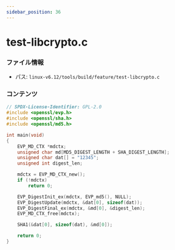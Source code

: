 ```yaml
---
sidebar_position: 36
---
```

# test-libcrypto.c

### ファイル情報

- パス: `linux-v6.12/tools/build/feature/test-libcrypto.c`

### コンテンツ

```c
// SPDX-License-Identifier: GPL-2.0
#include <openssl/evp.h>
#include <openssl/sha.h>
#include <openssl/md5.h>

int main(void)
{
	EVP_MD_CTX *mdctx;
	unsigned char md[MD5_DIGEST_LENGTH + SHA_DIGEST_LENGTH];
	unsigned char dat[] = "12345";
	unsigned int digest_len;

	mdctx = EVP_MD_CTX_new();
	if (!mdctx)
		return 0;

	EVP_DigestInit_ex(mdctx, EVP_md5(), NULL);
	EVP_DigestUpdate(mdctx, &dat[0], sizeof(dat));
	EVP_DigestFinal_ex(mdctx, &md[0], &digest_len);
	EVP_MD_CTX_free(mdctx);

	SHA1(&dat[0], sizeof(dat), &md[0]);

	return 0;
}

```
